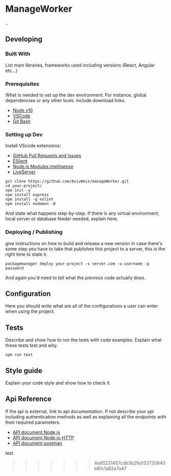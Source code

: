 
# ManageWorker

..

## Developing

### Built With
List main libraries, frameworks used including versions (React, Angular etc...)

### Prerequisites
What is needed to set up the dev environment. For instance, global dependencies or any other tools. include download links.

* [Node v10](https://nodejs.org/en/download/)
* [VSCode](https://code.visualstudio.com/download)
* [Git Bash](https://git-scm.com/downloads)

### Setting up Dev
Install VScode extensions:
* [GitHub Pull Requests and Issues](https://marketplace.visualstudio.com/items?itemName=GitHub.vscode-pull-request-github)
* [ESlient](https://marketplace.visualstudio.com/items?itemName=dbaeumer.vscode-eslint)
* [Node.js Modules intellisense](https://marketplace.visualstudio.com/items?itemName=leizongmin.node-module-intellisense)
* [LiveServer](https://marketplace.visualstudio.com/items?itemName=ritwickdey.LiveServer)


```shell
git clone https://github.com/AvivWeiz/manageWorker.git
cd your-project/
npm init -y
npm install express
npm install -g eslint
npm install nodemon -D
```
 
And state what happens step-by-step. If there is any virtual environment, local server or database feeder needed, explain here.

### Deploying / Publishing
give instructions on how to build and release a new version
In case there's some step you have to take that publishes this project to a
server, this is the right time to state it.

```shell
packagemanager deploy your-project -s server.com -u username -p password
```

And again you'd need to tell what the previous code actually does.

## Configuration

Here you should write what are all of the configurations a user can enter when
using the project.

## Tests

Describe and show how to run the tests with code examples.
Explain what these tests test and why.

```shell
npm run test
```

## Style guide

Explain your code style and show how to check it.

## Api Reference

If the api is external, link to api documentation. If not describe your api including authentication methods as well as explaining all the endpoints with their required parameters.


* [API document Node.js](https://nodejs.org/api/)
* [API document Node.js-HTTP](https://nodejs.org/api/http.html)
* [API document postman](https://documenter.getpostman.com/view/11604308/SztG3krs?version=latest#aa9fc539-c3d4-4be8-83ba-33ec3f4de65b)



test
>>>>>>> 4e65231457cdb3b2fe053720640b81c1a82a7a47